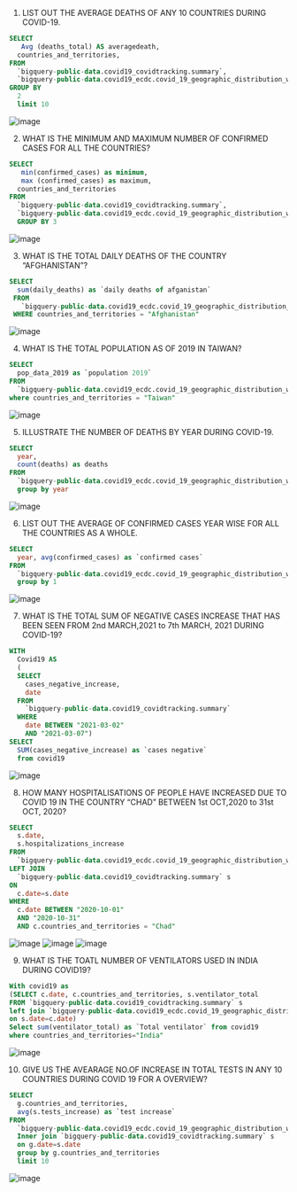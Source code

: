 1. LIST OUT THE AVERAGE DEATHS OF ANY 10 COUNTRIES DURING COVID-19.
```SQL
SELECT
   Avg (deaths_total) AS averagedeath,
  countries_and_territories,
FROM
  `bigquery-public-data.covid19_covidtracking.summary`,
  `bigquery-public-data.covid19_ecdc.covid_19_geographic_distribution_worldwide`
GROUP BY
  2
  limit 10
``` 
![image](https://github.com/SANMATHI-1777/SANMATHI-1777/assets/158753766/fbc9ed4e-e2a4-4a3e-9c84-5f7a6769547b)

2. WHAT IS THE MINIMUM AND MAXIMUM NUMBER OF CONFIRMED CASES FOR ALL THE COUNTRIES?
```SQL
SELECT
   min(confirmed_cases) as minimum,
   max (confirmed_cases) as maximum,
  countries_and_territories
FROM
  `bigquery-public-data.covid19_covidtracking.summary`,
  `bigquery-public-data.covid19_ecdc.covid_19_geographic_distribution_worldwide`
  GROUP BY 3
```
![image](https://github.com/SANMATHI-1777/SANMATHI-1777/assets/158753766/4017fbfc-b8a6-40d0-aa65-7bd89efdfcc6)

3. WHAT IS THE TOTAL DAILY DEATHS OF THE COUNTRY “AFGHANISTAN”?
```SQL
SELECT
  sum(daily_deaths) as `daily deaths of afganistan`
 FROM
   `bigquery-public-data.covid19_ecdc.covid_19_geographic_distribution_worldwide`
 WHERE countries_and_territories = "Afghanistan"
```
![image](https://github.com/SANMATHI-1777/SANMATHI-1777/assets/158753766/2e0b0638-0eb3-4945-a4b8-0a4175c0ab0c)

4. WHAT IS THE TOTAL POPULATION AS OF 2019 IN TAIWAN?
```SQL
SELECT
  pop_data_2019 as `population 2019`
FROM
  `bigquery-public-data.covid19_ecdc.covid_19_geographic_distribution_worldwide`
where countries_and_territories = "Taiwan"
```
![image](https://github.com/SANMATHI-1777/SANMATHI-1777/assets/158753766/c2757a9a-1c56-4385-922c-3e2d84fb0c50)

5. ILLUSTRATE THE NUMBER OF DEATHS BY YEAR DURING COVID-19.
```SQL
SELECT
  year,
  count(deaths) as deaths
FROM
  `bigquery-public-data.covid19_ecdc.covid_19_geographic_distribution_worldwide`
  group by year
```
![image](https://github.com/SANMATHI-1777/SANMATHI-1777/assets/158753766/337bf0d2-39f7-45af-a0f3-b90be2901670)

6. LIST OUT THE AVERAGE OF CONFIRMED CASES YEAR WISE FOR ALL THE COUNTRIES AS A WHOLE.
```SQL
SELECT
  year, avg(confirmed_cases) as `confirmed cases`
FROM
  `bigquery-public-data.covid19_ecdc.covid_19_geographic_distribution_worldwide`
  group by 1
```
![image](https://github.com/SANMATHI-1777/SANMATHI-1777/assets/158753766/040bcc19-58b5-4242-ad49-d7af4befb8ac)

7. WHAT IS THE TOTAL SUM OF NEGATIVE CASES INCREASE THAT HAS BEEN SEEN FROM 2nd MARCH,2021 to 7th MARCH, 2021 DURING COVID-19?
```SQL
WITH
  Covid19 AS 
  (
  SELECT
    cases_negative_increase,
    date
  FROM
    `bigquery-public-data.covid19_covidtracking.summary`
  WHERE
    date BETWEEN "2021-03-02"
    AND "2021-03-07")
SELECT
  SUM(cases_negative_increase) as `cases negative`
  from covid19
```
![image](https://github.com/SANMATHI-1777/SANMATHI-1777/assets/158753766/b26e2641-bb14-4f7b-9847-f72c024ee414)

8. HOW MANY HOSPITALISATIONS OF PEOPLE HAVE INCREASED DUE TO COVID 19 IN THE COUNTRY “CHAD” BETWEEN 1st OCT,2020 to 31st OCT, 2020?
```SQL
SELECT
  s.date,
  s.hospitalizations_increase 
FROM
  `bigquery-public-data.covid19_ecdc.covid_19_geographic_distribution_worldwide`c 
LEFT JOIN
  `bigquery-public-data.covid19_covidtracking.summary` s 
ON
  c.date=s.date 
WHERE
  c.date BETWEEN "2020-10-01"
  AND "2020-10-31"
  AND c.countries_and_territories = "Chad"
```
![image](https://github.com/SANMATHI-1777/SANMATHI-1777/assets/158753766/08311a4a-aabe-496b-86d4-8e07763c688c)
![image](https://github.com/SANMATHI-1777/SANMATHI-1777/assets/158753766/e7049258-b1a7-482f-8e2d-bff565d9221a)
![image](https://github.com/SANMATHI-1777/SANMATHI-1777/assets/158753766/8ba732eb-822b-487a-bf51-e5eee1f9127a)

9. WHAT IS THE TOATL NUMBER OF VENTILATORS USED IN INDIA DURING COVID19?
```SQL
With covid19 as
(SELECT c.date, c.countries_and_territories, s.ventilator_total
FROM `bigquery-public-data.covid19_covidtracking.summary` s
left join `bigquery-public-data.covid19_ecdc.covid_19_geographic_distribution_worldwide` c
on s.date=c.date)
Select sum(ventilator_total) as `Total ventilator` from covid19
where countries_and_territories="India" 
```
![image](https://github.com/SANMATHI-1777/SANMATHI-1777/assets/158753766/0282a7bf-ed00-4a13-a4e1-b91254433a59)

10. GIVE US THE AVEARAGE NO.OF INCREASE IN TOTAL TESTS IN ANY 10 COUNTRIES DURING COVID 19 FOR A OVERVIEW?
```SQL
SELECT
  g.countries_and_territories,
  avg(s.tests_increase) as `test increase`
FROM
  `bigquery-public-data.covid19_ecdc.covid_19_geographic_distribution_worldwide` g
  Inner join `bigquery-public-data.covid19_covidtracking.summary` s
  on g.date=s.date
  group by g.countries_and_territories 
  limit 10
```
![image](https://github.com/SANMATHI-1777/SANMATHI-1777/assets/158753766/bf17d8ed-791f-4c2c-b76b-6b0d13e3872d)













